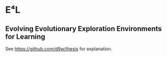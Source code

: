 # E⁴L
## Evolving Evolutionary Exploration Environments for Learning

See https://github.com/d9w/thesis for explanation.
